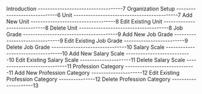 Introduction	-----------------------------------7
Organization Setup	-----------------------------6
Unit	-------------------------------------------7
Add New Unit	-----------------------------------8
Edit Existing Unit	-----------------------------8
Delete Unit	-------------------------------------8
Job Grade	---------------------------------------9
Add New Job Grade	-------------------------------9
Edit Existing Job Grade	-------------------------9
Delete Job Grade	-------------------------------10
Salary Scale	-----------------------------------10
Add New Salary Scale	---------------------------10
Edit Existing Salary Scale	---------------------11
Delete Salary Scale	-----------------------------11
Profession Category	-----------------------------11
Add New Profession Category	---------------------12
Edit Existing Profession Category	---------------12
Delete Profession Category	---------------------13

